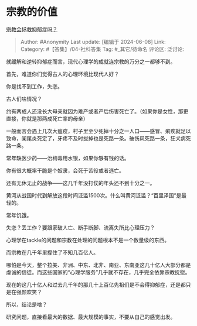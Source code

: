 # 宗教的价值
[宗教会拯救抑郁症吗？](https://www.zhihu.com/question/656585600/answer/3523738010)

> Author: #Anonymity
> Last update: [编辑于 2024-06-08]
> Link:
> Category: #【答集】/04-社科答集 
> Tag: #_其它/待命名 
> 评论区:
> 泛讨论:

就缓解和逆转抑郁症而言，现代心理学的成就连宗教的万分之一都够不到。

首先，难道你们觉得古人的心理环境比现代人好？

你是找不到工作，失恋。

古人们啥情况？

约有两成人还没长大母亲就因为难产或者产后伤害死亡了。（如果你是女性，那更直接，你就是那两成死亡率的母亲）

一般而言会遇上几次大瘟疫，村子里至少死掉十分之一人口——感冒、痢疾就足以致命，阑尾炎死定了，牙疼不及时拔掉也是死路一条。破伤风死路一条，狂犬病死路一条。

常年缺医少药——治梅毒用水银，如果你够有钱的话。

你有很大概率干脆是个奴隶，会死于苦役或者逃亡。

还有无休无止的战争——这几千年没打仗的年头还不到十分之一。

黄河从战国时代到解放这段时间泛滥1500次。什么叫黄河泛滥？“百里泽国”是最轻的。

常年饥饿。

失恋？丢工作？要跟家破人亡、断手断脚、流离失所比心理压力？

心理学在tackle的问题和宗教在处理的问题根本不是一个数量级的东西。

而宗教在几千年里撑住了不知几百亿人。

哪怕是今天，整个拉美、非洲、中东、北非、南亚、东南亚这几十亿人大部分都是虔诚的信徒。而这些国家的“心理学服务”几乎就不存在，几乎完全依靠宗教抚慰。

现在的这几十亿人和过去几千年的那几十上百亿先祖们是不会得抑郁症，还是都只是在强颜欢笑？

所以，结论是啥？

研究问题，直接看最大的数据、最大规模的事实，不要从自己的感觉出发。